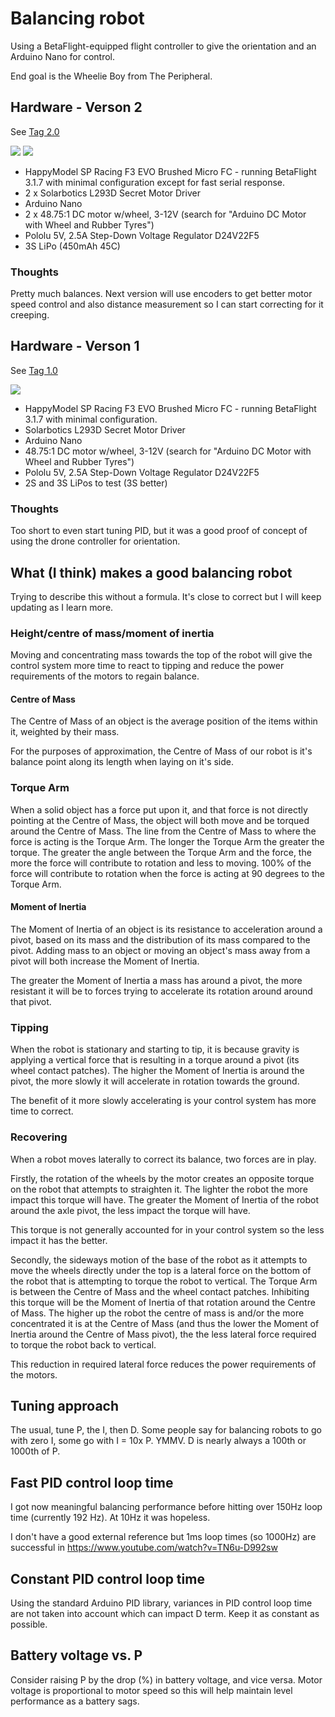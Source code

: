 # Balancing robot

Using a BetaFlight-equipped flight controller to give the orientation and an
Arduino Nano for control.

End goal is the Wheelie Boy from The Peripheral.

## Hardware - Verson 2

See [Tag 2.0](https://github.com/thisismyrobot/balancing-robot/releases/tag/2.0)

![](doc/build%202.gif) ![](doc/build%202.jpg)

 * HappyModel SP Racing F3 EVO Brushed Micro FC - running BetaFlight 3.1.7 with minimal configuration except for fast serial response.
 * 2 x Solarbotics L293D Secret Motor Driver
 * Arduino Nano
 * 2 x 48.75:1 DC motor w/wheel, 3-12V (search for "Arduino DC Motor with Wheel and Rubber Tyres")
 * Pololu 5V, 2.5A Step-Down Voltage Regulator D24V22F5
 * 3S LiPo (450mAh 45C)

### Thoughts

Pretty much balances. Next version will use encoders to get better motor speed
control and also distance measurement so I can start correcting for it
creeping.

## Hardware - Verson 1

See [Tag 1.0](https://github.com/thisismyrobot/balancing-robot/releases/tag/1.0)

![](doc/build%201.jpg)

 * HappyModel SP Racing F3 EVO Brushed Micro FC - running BetaFlight 3.1.7 with minimal configuration.
 * Solarbotics L293D Secret Motor Driver
 * Arduino Nano
 * 48.75:1 DC motor w/wheel, 3-12V (search for "Arduino DC Motor with Wheel and Rubber Tyres")
 * Pololu 5V, 2.5A Step-Down Voltage Regulator D24V22F5
 * 2S and 3S LiPos to test (3S better)

### Thoughts

Too short to even start tuning PID, but it was a good proof of concept of
using the drone controller for orientation.

## What (I think) makes a good balancing robot

Trying to describe this without a formula. It's close to correct but I will
keep updating as I learn more.

### Height/centre of mass/moment of inertia

Moving and concentrating mass towards the top of the robot will give the
control system more time to react to tipping and reduce the power requirements
of the motors to regain balance.

#### Centre of Mass

The Centre of Mass of an object is the average position of the items within
it, weighted by their mass.

For the purposes of approximation, the Centre of Mass of our robot is it's
balance point along its length when laying on it's side.

### Torque Arm

When a solid object has a force put upon it, and that force is not directly
pointing at the Centre of Mass, the object will both move and be torqued
around the Centre of Mass. The line from the Centre of Mass to where the force
is acting is the Torque Arm. The longer the Torque Arm the greater the torque.
The greater the angle between the Torque Arm and the force, the more the force
will contribute to rotation and less to moving. 100% of the force will
contribute to rotation when the force is acting at 90 degrees to the Torque
Arm.

#### Moment of Inertia

The Moment of Inertia of an object is its resistance to acceleration around a
pivot, based on its mass and the distribution of its mass compared to the
pivot. Adding mass to an object or moving an object's mass away from a pivot
will both increase the Moment of Inertia.

The greater the Moment of Inertia a mass has around a pivot, the more
resistant it will be to forces trying to accelerate its rotation around around
that pivot.

### Tipping

When the robot is stationary and starting to tip, it is because gravity is
applying a vertical force that is resulting in a torque around a pivot (its
wheel contact patches). The higher the Moment of Inertia is around the pivot,
the more slowly it will accelerate in rotation towards the ground.

The benefit of it more slowly accelerating is your control system has more
time to correct.

### Recovering

When a robot moves laterally to correct its balance, two forces are in play.

Firstly, the rotation of the wheels by the motor creates an opposite torque on
the robot that attempts to straighten it. The lighter the robot the more
impact this torque will have. The greater the Moment of Inertia of the robot
around the axle pivot, the less impact the torque will have.

This torque is not generally accounted for in your control system so the less
impact it has the better.

Secondly, the sideways motion of the base of the robot as it attempts to move
the wheels directly under the top is a lateral force on the bottom of the
robot that is attempting to torque the robot to vertical. The Torque Arm is
between the Centre of Mass and the wheel contact patches. Inhibiting this
torque will be the Moment of Inertia of that rotation around the Centre of
Mass. The higher up the robot the centre of mass is and/or the more
concentrated it is at the Centre of Mass (and thus the lower the Moment of
Inertia around the Centre of Mass pivot), the the less lateral force required
to torque the robot back to vertical.

This reduction in required lateral force reduces the power requirements of the
motors.

## Tuning approach

The usual, tune P, the I, then D. Some people say for balancing robots to go
with zero I, some go with I = 10x P. YMMV. D is nearly always a 100th or
1000th of P.

## Fast PID control loop time

I got now meaningful balancing performance before hitting over 150Hz loop
time (currently 192 Hz). At 10Hz it was hopeless.

I don't have a good external reference but 1ms loop times (so 1000Hz) are
successful in https://www.youtube.com/watch?v=TN6u-D992sw

## Constant PID control loop time

Using the standard Arduino PID library, variances in PID control loop time are
not taken into account which can impact D term. Keep it as constant as
possible.

## Battery voltage vs. P

Consider raising P by the drop (%) in battery voltage, and vice versa. Motor
voltage is proportional to motor speed so this will help maintain level
performance as a battery sags.
